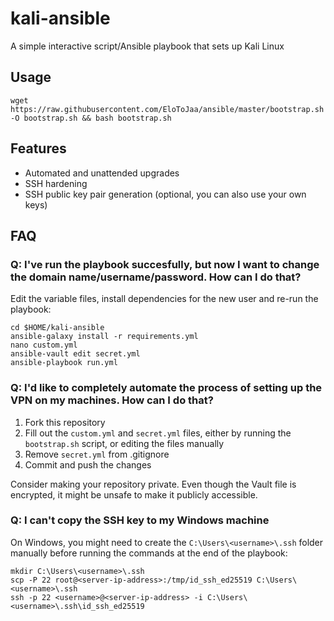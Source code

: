 # kali-ansible

A simple interactive script/Ansible playbook that sets up Kali Linux

## Usage

```
wget https://raw.githubusercontent.com/EloToJaa/ansible/master/bootstrap.sh -O bootstrap.sh && bash bootstrap.sh
```

## Features
* Automated and unattended upgrades
* SSH hardening
* SSH public key pair generation (optional, you can also use your own keys)

## FAQ
### Q: I've run the playbook succesfully, but now I want to change the domain name/username/password. How can I do that?

Edit the variable files, install dependencies for the new user and re-run the playbook:

```
cd $HOME/kali-ansible
ansible-galaxy install -r requirements.yml
nano custom.yml
ansible-vault edit secret.yml
ansible-playbook run.yml
```

### Q: I'd like to completely automate the process of setting up the VPN on my machines. How can I do that?
1. Fork this repository
2. Fill out the `custom.yml` and `secret.yml` files, either by running the `bootstrap.sh` script, or editing the files manually
3. Remove `secret.yml` from .gitignore
4. Commit and push the changes

Consider making your repository private. Even though the Vault file is encrypted, it might be unsafe to make it publicly accessible.

### Q: I can't copy the SSH key to my Windows machine

On Windows, you might need to create the `C:\Users\<username>\.ssh` folder manually before running the commands at the end of the playbook:
```
mkdir C:\Users\<username>\.ssh
scp -P 22 root@<server-ip-address>:/tmp/id_ssh_ed25519 C:\Users\<username>\.ssh
ssh -p 22 <username>@<server-ip-address> -i C:\Users\<username>\.ssh\id_ssh_ed25519
```
